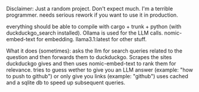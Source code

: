 Disclaimer:
 Just a random project. Don't expect much. I'm a terrible programmer.
 needs serious rework if you want to use it in production.

everything should be able to compile with cargo + trunk + python (with duckduckgo_search installed). 
Ollama is used for the LLM calls. nomic-embed-text for embedding. llama3.1:latest for other stuff.

What it does (sometimes):
  asks the llm for search queries related to the question and then forwards them to duckduckgo.
  Scrapes the sites duckduckgo gives and then uses nomic-embed-text to rank them for relevance.
  tries to guess wether to give you an LLM answer (example: "how to push to github") or only give you links (example: "github")
  uses cached and a sqlite db to speed up subsequent queries.
